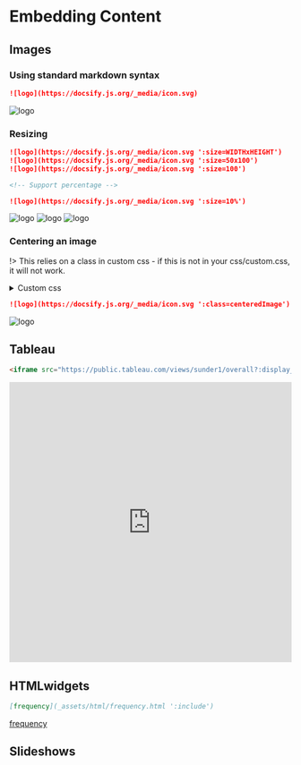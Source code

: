 # Embedding Content

## Images

### Using standard markdown syntax

```md
![logo](https://docsify.js.org/_media/icon.svg)
```

![logo](https://docsify.js.org/_media/icon.svg)

### Resizing

```md
![logo](https://docsify.js.org/_media/icon.svg ':size=WIDTHxHEIGHT')
![logo](https://docsify.js.org/_media/icon.svg ':size=50x100')
![logo](https://docsify.js.org/_media/icon.svg ':size=100')

<!-- Support percentage -->

![logo](https://docsify.js.org/_media/icon.svg ':size=10%')
```

![logo](https://docsify.js.org/_media/icon.svg ':size=50x100')
![logo](https://docsify.js.org/_media/icon.svg ':size=100')
![logo](https://docsify.js.org/_media/icon.svg ':size=10%')

### Centering an image

!> This relies on a class in custom css - if this is not in your css/custom.css, it will not work.

<details>
<summary>Custom css</summary>

```css
.centeredImage {
  display: block;
  margin-left: auto;
  margin-right: auto;
}
```

</details>

```md
![logo](https://docsify.js.org/_media/icon.svg ':class=centeredImage')
```

![logo](https://docsify.js.org/_media/icon.svg ':class=centeredImage')

## Tableau

```md
<iframe src="https://public.tableau.com/views/sunder1/overall?:display_count=no&amp;:showVizHome=no#22" scrolling="no" style="border-style: none;width:100%;height: 501px;"></iframe>
```

<iframe src="https://public.tableau.com/views/sunder1/overall?:display_count=no&amp;:showVizHome=no#22" scrolling="no" style="border-style: none;width:100%;height: 501px;"></iframe>

## HTMLwidgets

```md
[frequency](_assets/html/frequency.html ':include')
```

[frequency](_assets/html/frequency.html ':include')

## Slideshows
